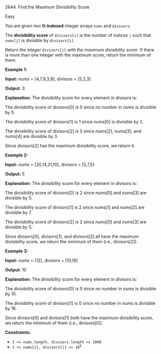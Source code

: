 2644\. Find the Maximum Divisibility Score

Easy

You are given two **0-indexed** integer arrays `nums` and `divisors`.

The **divisibility score** of `divisors[i]` is the number of indices `j` such that `nums[j]` is divisible by `divisors[i]`.

Return _the integer_ `divisors[i]` _with the maximum divisibility score_. If there is more than one integer with the maximum score, return the minimum of them.

**Example 1:**

**Input:** nums = [4,7,9,3,9], divisors = [5,2,3]

**Output:** 3

**Explanation:** The divisibility score for every element in divisors is: 

The divisibility score of divisors[0] is 0 since no number in nums is divisible by 5.

The divisibility score of divisors[1] is 1 since nums[0] is divisible by 2. 

The divisibility score of divisors[2] is 3 since nums[2], nums[3], and nums[4] are divisible by 3. 

Since divisors[2] has the maximum divisibility score, we return it.

**Example 2:**

**Input:** nums = [20,14,21,10], divisors = [5,7,5]

**Output:** 5

**Explanation:** The divisibility score for every element in divisors is: 

The divisibility score of divisors[0] is 2 since nums[0] and nums[3] are divisible by 5. 

The divisibility score of divisors[1] is 2 since nums[1] and nums[2] are divisible by 7.

The divisibility score of divisors[2] is 2 since nums[0] and nums[3] are divisible by 5. 

Since divisors[0], divisors[1], and divisors[2] all have the maximum divisibility score, we return the minimum of them (i.e., divisors[2]).

**Example 3:**

**Input:** nums = [12], divisors = [10,16]

**Output:** 10

**Explanation:** The divisibility score for every element in divisors is: 

The divisibility score of divisors[0] is 0 since no number in nums is divisible by 10. 

The divisibility score of divisors[1] is 0 since no number in nums is divisible by 16. 

Since divisors[0] and divisors[1] both have the maximum divisibility score, we return the minimum of them (i.e., divisors[0]).

**Constraints:**

*   `1 <= nums.length, divisors.length <= 1000`
*   <code>1 <= nums[i], divisors[i] <= 10<sup>9</sup></code>
